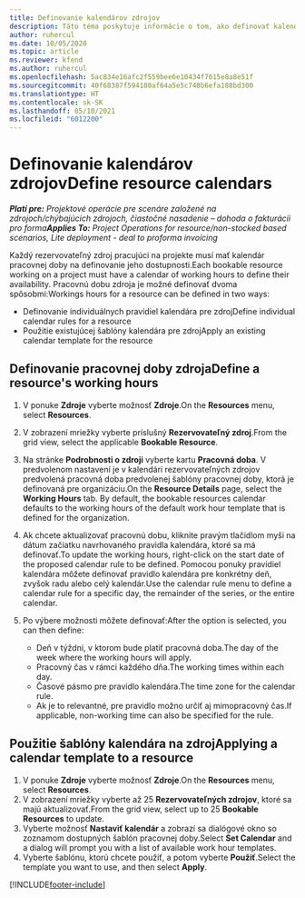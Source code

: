 ```yaml
---
title: Definovanie kalendárov zdrojov
description: Táto téma poskytuje informácie o tom, ako definovať kalendáre pracovnej doby pre zdroje v Project Operations.
author: ruhercul
ms.date: 10/05/2020
ms.topic: article
ms.reviewer: kfend
ms.author: ruhercul
ms.openlocfilehash: 5ac834e16afc2f559bee6e10434f7015e8a8e51f
ms.sourcegitcommit: 40f68387f594180af64a5e5c748b6efa188bd300
ms.translationtype: HT
ms.contentlocale: sk-SK
ms.lasthandoff: 05/10/2021
ms.locfileid: "6012200"
---
```

# <a name="define-resource-calendars"></a><span data-ttu-id="6c463-103">Definovanie kalendárov zdrojov</span><span class="sxs-lookup"><span data-stu-id="6c463-103">Define resource calendars</span></span>

<span data-ttu-id="6c463-104">_**Platí pre:** Projektové operácie pre scenáre založené na zdrojoch/chýbajúcich zdrojoch, čiastočné nasadenie – dohoda o fakturácii pro forma_</span><span class="sxs-lookup"><span data-stu-id="6c463-104">_**Applies To:** Project Operations for resource/non-stocked based scenarios, Lite deployment - deal to proforma invoicing_</span></span>

<span data-ttu-id="6c463-105">Každý rezervovateľný zdroj pracujúci na projekte musí mať kalendár pracovnej doby na definovanie jeho dostupnosti.</span><span class="sxs-lookup"><span data-stu-id="6c463-105">Each bookable resource working on a project must have a calendar of working hours to define their availability.</span></span> <span data-ttu-id="6c463-106">Pracovnú dobu zdroja je možné definovať dvoma spôsobmi:</span><span class="sxs-lookup"><span data-stu-id="6c463-106">Workings hours for a resource can be defined in two ways:</span></span> 

   - <span data-ttu-id="6c463-107">Definovanie individuálnych pravidiel kalendára pre zdroj</span><span class="sxs-lookup"><span data-stu-id="6c463-107">Define individual calendar rules for a resource</span></span>
   - <span data-ttu-id="6c463-108">Použitie existujúcej šablóny kalendára pre zdroj</span><span class="sxs-lookup"><span data-stu-id="6c463-108">Apply an existing calendar template for the resource</span></span>

## <a name="define-a-resources-working-hours"></a><span data-ttu-id="6c463-109">Definovanie pracovnej doby zdroja</span><span class="sxs-lookup"><span data-stu-id="6c463-109">Define a resource's working hours</span></span>

1. <span data-ttu-id="6c463-110">V ponuke **Zdroje** vyberte možnosť **Zdroje**.</span><span class="sxs-lookup"><span data-stu-id="6c463-110">On the **Resources** menu, select **Resources**.</span></span>
2. <span data-ttu-id="6c463-111">V zobrazení mriežky vyberte príslušný **Rezervovateľný zdroj**.</span><span class="sxs-lookup"><span data-stu-id="6c463-111">From the grid view, select the applicable **Bookable Resource**.</span></span>
3. <span data-ttu-id="6c463-112">Na stránke **Podrobnosti o zdroji** vyberte kartu **Pracovná doba**. V predvolenom nastavení je v kalendári rezervovateľných zdrojov predvolená pracovná doba predvolenej šablóny pracovnej doby, ktorá je definovaná pre organizáciu.</span><span class="sxs-lookup"><span data-stu-id="6c463-112">On the **Resource Details** page, select the **Working Hours** tab. By default, the bookable resources calendar defaults to the working hours of the default work hour template that is defined for the organization.</span></span>
4. <span data-ttu-id="6c463-113">Ak chcete aktualizovať pracovnú dobu, kliknite pravým tlačidlom myši na dátum začiatku navrhovaného pravidla kalendára, ktoré sa má definovať.</span><span class="sxs-lookup"><span data-stu-id="6c463-113">To update the working hours, right-click on the start date of the proposed calendar rule to be defined.</span></span> <span data-ttu-id="6c463-114">Pomocou ponuky pravidiel kalendára môžete definovať pravidlo kalendára pre konkrétny deň, zvyšok radu alebo celý kalendár.</span><span class="sxs-lookup"><span data-stu-id="6c463-114">Use the calendar rule menu to define a calendar rule for a specific day, the remainder of the series, or the entire calendar.</span></span>
5. <span data-ttu-id="6c463-115">Po výbere možnosti môžete definovať:</span><span class="sxs-lookup"><span data-stu-id="6c463-115">After the option is selected, you can then define:</span></span>

    - <span data-ttu-id="6c463-116">Deň v týždni, v ktorom bude platiť pracovná doba.</span><span class="sxs-lookup"><span data-stu-id="6c463-116">The day of the week where the working hours will apply.</span></span>
    - <span data-ttu-id="6c463-117">Pracovný čas v rámci každého dňa.</span><span class="sxs-lookup"><span data-stu-id="6c463-117">The working times within each day.</span></span>
    - <span data-ttu-id="6c463-118">Časové pásmo pre pravidlo kalendára.</span><span class="sxs-lookup"><span data-stu-id="6c463-118">The time zone for the calendar rule.</span></span>
    - <span data-ttu-id="6c463-119">Ak je to relevantné, pre pravidlo možno určiť aj mimopracovný čas.</span><span class="sxs-lookup"><span data-stu-id="6c463-119">If applicable, non-working time can also be specified for the rule.</span></span>

## <a name="applying-a-calendar-template-to-a-resource"></a><span data-ttu-id="6c463-120">Použitie šablóny kalendára na zdroj</span><span class="sxs-lookup"><span data-stu-id="6c463-120">Applying a calendar template to a resource</span></span>

1. <span data-ttu-id="6c463-121">V ponuke **Zdroje** vyberte možnosť **Zdroje**.</span><span class="sxs-lookup"><span data-stu-id="6c463-121">On the **Resources** menu, select **Resources**.</span></span>
2. <span data-ttu-id="6c463-122">V zobrazení mriežky vyberte až 25 **Rezervovateľných zdrojov**, ktoré sa majú aktualizovať.</span><span class="sxs-lookup"><span data-stu-id="6c463-122">From the grid view, select up to 25 **Bookable Resources** to update.</span></span>
3. <span data-ttu-id="6c463-123">Vyberte možnosť **Nastaviť kalendár** a zobrazí sa dialógové okno so zoznamom dostupných šablón pracovnej doby.</span><span class="sxs-lookup"><span data-stu-id="6c463-123">Select **Set Calendar** and a dialog will prompt you with a list of available work hour templates.</span></span>
4. <span data-ttu-id="6c463-124">Vyberte šablónu, ktorú chcete použiť, a potom vyberte **Použiť**.</span><span class="sxs-lookup"><span data-stu-id="6c463-124">Select the template you want to use, and then select **Apply**.</span></span>


[!INCLUDE[footer-include](../includes/footer-banner.md)]